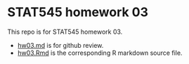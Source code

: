 # STAT545 homework 03
This repo is for STAT545 homework 03.
- [hw03.md](https://github.com/STAT545-UBC-students/hw03-liao02x/blob/master/hw03.md) is for github review.
- [hw03.Rmd](https://github.com/STAT545-UBC-students/hw03-liao02x/blob/master/hw03.Rmd) is the corresponding R markdown source file.

